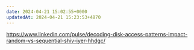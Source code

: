 ```yaml
---
date: 2024-04-21 15:02:55+0000
updatedAt: 2024-04-21 15:23:53+4870
---
```

https://www.linkedin.com/pulse/decoding-disk-access-patterns-impact-random-vs-sequential-shiv-iyer-hhdgc/